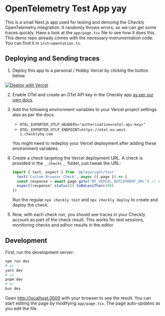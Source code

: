 # OpenTelemetry Test App yay

This is a small Next.js app used for testing and demoing the Checkly OpenTelemetry integration. It randomly throws errors, 
so we can get some traces quickly. Have a look at the `app/page.tsx` file to see how it does this.
This demo repo already comes with the necessary instrumentation code. You can find it in `instrumentation.ts`.

## Deploying and Sending traces

1. Deploy this app to a personal / Hobby Vercel by clicking the button below.

[![Deploy with Vercel](https://vercel.com/button)](https://vercel.com/new/clone?repository-url=https%3A%2F%2Fgithub.com%2Fcheckly%2Fcheckly-otel-test-app)

2. Enable OTel and create an OTel API key in the Checkly app [as per our own docs](https://www.checklyhq.com/docs/open-telemetry/instrumenting-code/nextjs/#step-3-start-your-app-with-the-instrumentation).

3. Add the following environment variables to your Vercel project settings. also as per the docs.

    - `OTEL_EXPORTER_OTLP_HEADERS="authorization=<otel-api-key>"`
    - `OTEL_EXPORTER_OTLP_ENDPOINT=https://otel.eu-west-1.checklyhq.com`

    You might need to redeploy your Vercel deployment after adding these environment variables.

4. Create a check targeting the Vercel deployment URL. A check is provided in the `__checks__` folder, just tweak the URL:

    ```ts
    import { test, expect } from '@playwright/test'
      test('Custom Browser Check', async ({ page }) => {
      const response = await page.goto('MY_VERCEL_DEPLOYMENT_URL') // <- Change this
      expect(response?.status()).toBeLessThan(400)
    })
   ```
   Run the regular `npx checkly test` and `npx checkly deploy` to create and deploy the check.

5. Now, with each check run, you should see traces in your Checkly account as part of the check result. This works for
test sessions, monitoring checks and adhoc results in the editor.


## Development

First, run the development server:

```bash
npm run dev
# or
yarn dev
# or
pnpm dev
# or
bun dev
```

Open [http://localhost:3000](http://localhost:3000) with your browser to see the result.
You can start editing the page by modifying `app/page.tsx`. The page auto-updates as you edit the file.

